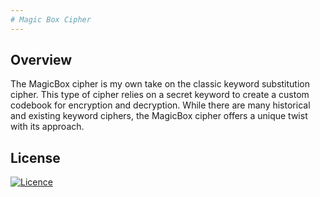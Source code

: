 ```yaml
---
# Magic Box Cipher
---
```


## Overview
The MagicBox cipher is my own take on the classic keyword substitution cipher.  This type of cipher relies on a secret keyword to create a custom codebook for encryption and decryption. While there are many historical and existing keyword ciphers, the MagicBox cipher offers a unique twist with its approach.

## License
[![Licence](https://img.shields.io/github/license/Ileriayo/markdown-badges?style=for-the-badge)](./LICENSE)
